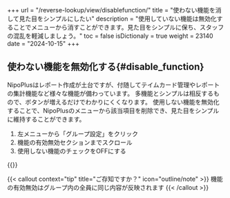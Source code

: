 +++
url = "/reverse-lookup/view/disablefunction/"
title = "使わない機能を消して見た目をシンプルにしたい"
description = "使用していない機能は無効化することでメニューから消すことができます。見た目をシンプルに保ち、スタッフの混乱を軽減しましょう。"
toc = false
isDictionaly = true
weight = 23140
date = "2024-10-15"
+++

## 使わない機能を無効化する{#disable_function}

NipoPlusはレポート作成が土台ですが、付随してテイムカード管理やレポートの集計機能など様々な機能が備わっています。
多機能とシンプルは相反するもので、ボタンが増えるだけでわかりにくくなります。
使用しない機能を無効化することで、NipoPlusのメニューから該当項目を削除でき、見た目をシンプルに維持することができます。

1. 左メニューから「グループ設定」をクリック
2. 機能の有効無効セクションまでスクロール
3. 使用しない機能のチェックをOFFにする

{{<iTablet filename="img/disableFunction" msg="使わない機能はOFFにするとスッキリ！" alice="ok">}}

{{< callout context="tip" title="ご存知ですか？" icon="outline/note" >}}
機能の有効無効はグループ内の全員に同じ内容が反映されます
{{< /callout >}}
